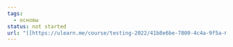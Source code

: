```yaml
---
tags:
  - основы
status: not started
url: "[[https://ulearn.me/course/testing-2022/41b8e6be-7800-4c4a-9f5a-6f91dd8546cd]]"
---
```

